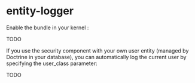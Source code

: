 entity-logger
=============

Enable the bundle in your kernel :

TODO


If you use the security component with your own user entity (managed by Doctrine in your database), you can automatically log the current user by specifying the user_class parameter:

TODO
